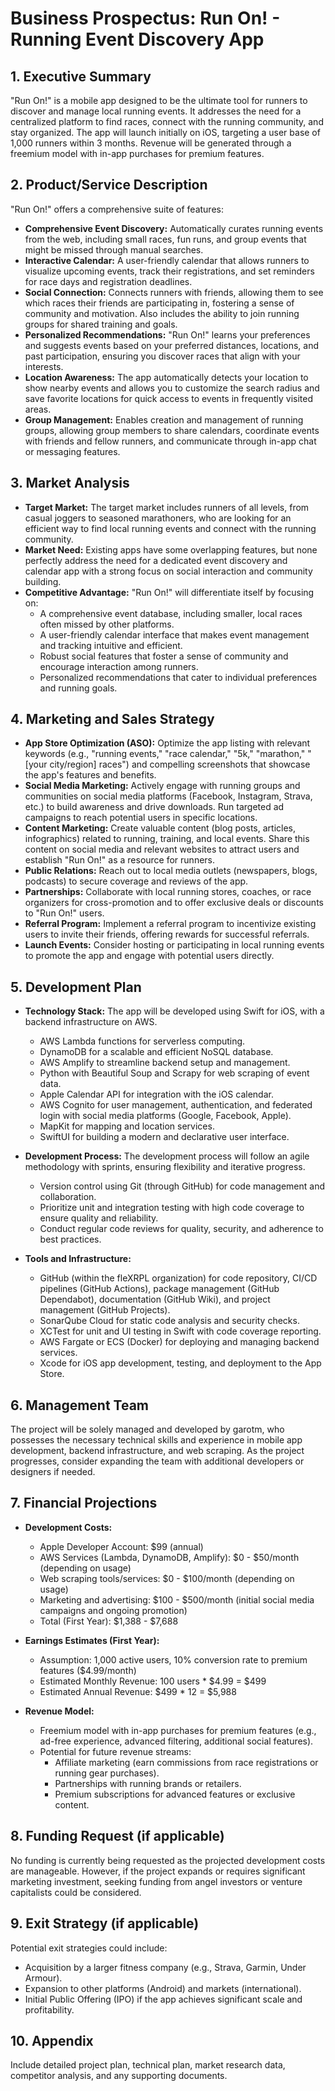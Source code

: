 # Business Prospectus: Run On! - Running Event Discovery App

## 1. Executive Summary
"Run On!" is a mobile app designed to be the ultimate tool for runners to discover and manage local running events. It addresses the need for a centralized platform to find races, connect with the running community, and stay organized. The app will launch initially on iOS, targeting a user base of 1,000 runners within 3 months. Revenue will be generated through a freemium model with in-app purchases for premium features.

## 2. Product/Service Description
"Run On!" offers a comprehensive suite of features:
- **Comprehensive Event Discovery:** Automatically curates running events from the web, including small races, fun runs, and group events that might be missed through manual searches.
- **Interactive Calendar:** A user-friendly calendar that allows runners to visualize upcoming events, track their registrations, and set reminders for race days and registration deadlines.
- **Social Connection:** Connects runners with friends, allowing them to see which races their friends are participating in, fostering a sense of community and motivation. Also includes the ability to join running groups for shared training and goals.
- **Personalized Recommendations:** "Run On!" learns your preferences and suggests events based on your preferred distances, locations, and past participation, ensuring you discover races that align with your interests.
- **Location Awareness:** The app automatically detects your location to show nearby events and allows you to customize the search radius and save favorite locations for quick access to events in frequently visited areas.
- **Group Management:** Enables creation and management of running groups, allowing group members to share calendars, coordinate events with friends and fellow runners, and communicate through in-app chat or messaging features.

## 3. Market Analysis
- **Target Market:** The target market includes runners of all levels, from casual joggers to seasoned marathoners, who are looking for an efficient way to find local running events and connect with the running community.
- **Market Need:** Existing apps have some overlapping features, but none perfectly address the need for a dedicated event discovery and calendar app with a strong focus on social interaction and community building.
- **Competitive Advantage:** "Run On!" will differentiate itself by focusing on:
  - A comprehensive event database, including smaller, local races often missed by other platforms.
  - A user-friendly calendar interface that makes event management and tracking intuitive and efficient.
  - Robust social features that foster a sense of community and encourage interaction among runners.
  - Personalized recommendations that cater to individual preferences and running goals.

## 4. Marketing and Sales Strategy
- **App Store Optimization (ASO):** Optimize the app listing with relevant keywords (e.g., "running events," "race calendar," "5k," "marathon," "[your city/region] races") and compelling screenshots that showcase the app's features and benefits.
- **Social Media Marketing:** Actively engage with running groups and communities on social media platforms (Facebook, Instagram, Strava, etc.) to build awareness and drive downloads. Run targeted ad campaigns to reach potential users in specific locations.
- **Content Marketing:** Create valuable content (blog posts, articles, infographics) related to running, training, and local events. Share this content on social media and relevant websites to attract users and establish "Run On!" as a resource for runners.
- **Public Relations:** Reach out to local media outlets (newspapers, blogs, podcasts) to secure coverage and reviews of the app.
- **Partnerships:** Collaborate with local running stores, coaches, or race organizers for cross-promotion and to offer exclusive deals or discounts to "Run On!" users.
- **Referral Program:** Implement a referral program to incentivize existing users to invite their friends, offering rewards for successful referrals.
- **Launch Events:** Consider hosting or participating in local running events to promote the app and engage with potential users directly.

## 5. Development Plan
- **Technology Stack:** The app will be developed using Swift for iOS, with a backend infrastructure on AWS.
  - AWS Lambda functions for serverless computing.
  - DynamoDB for a scalable and efficient NoSQL database.
  - AWS Amplify to streamline backend setup and management.
  - Python with Beautiful Soup and Scrapy for web scraping of event data.
  - Apple Calendar API for integration with the iOS calendar.
  - AWS Cognito for user management, authentication, and federated login with social media platforms (Google, Facebook, Apple).
  - MapKit for mapping and location services.
  - SwiftUI for building a modern and declarative user interface.
  
- **Development Process:** The development process will follow an agile methodology with sprints, ensuring flexibility and iterative progress.
  - Version control using Git (through GitHub) for code management and collaboration.
  - Prioritize unit and integration testing with high code coverage to ensure quality and reliability.
  - Conduct regular code reviews for quality, security, and adherence to best practices.
  
- **Tools and Infrastructure:**
  - GitHub (within the fleXRPL organization) for code repository, CI/CD pipelines (GitHub Actions), package management (GitHub Dependabot), documentation (GitHub Wiki), and project management (GitHub Projects).
  - SonarQube Cloud for static code analysis and security checks.
  - XCTest for unit and UI testing in Swift with code coverage reporting.
  - AWS Fargate or ECS (Docker) for deploying and managing backend services.
  - Xcode for iOS app development, testing, and deployment to the App Store.

## 6. Management Team
The project will be solely managed and developed by garotm, who possesses the necessary technical skills and experience in mobile app development, backend infrastructure, and web scraping. As the project progresses, consider expanding the team with additional developers or designers if needed.

## 7. Financial Projections
- **Development Costs:**
  - Apple Developer Account: $99 (annual)
  - AWS Services (Lambda, DynamoDB, Amplify): $0 - $50/month (depending on usage)
  - Web scraping tools/services: $0 - $100/month (depending on usage)
  - Marketing and advertising: $100 - $500/month (initial social media campaigns and ongoing promotion)
  - Total (First Year): $1,388 - $7,688

- **Earnings Estimates (First Year):**
  - Assumption: 1,000 active users, 10% conversion rate to premium features ($4.99/month)
  - Estimated Monthly Revenue: 100 users * $4.99 = $499
  - Estimated Annual Revenue: $499 * 12 = $5,988

- **Revenue Model:**
  - Freemium model with in-app purchases for premium features (e.g., ad-free experience, advanced filtering, additional social features).
  - Potential for future revenue streams:
    - Affiliate marketing (earn commissions from race registrations or running gear purchases).
    - Partnerships with running brands or retailers.
    - Premium subscriptions for advanced features or exclusive content.

## 8. Funding Request (if applicable)
No funding is currently being requested as the projected development costs are manageable. However, if the project expands or requires significant marketing investment, seeking funding from angel investors or venture capitalists could be considered.

## 9. Exit Strategy (if applicable)
Potential exit strategies could include:
- Acquisition by a larger fitness company (e.g., Strava, Garmin, Under Armour).
- Expansion to other platforms (Android) and markets (international).
- Initial Public Offering (IPO) if the app achieves significant scale and profitability.

## 10. Appendix
Include detailed project plan, technical plan, market research data, competitor analysis, and any supporting documents.
